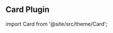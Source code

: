 ## Card Plugin

import Card from '@site/src/theme/Card';

<div class="row">
 <div class="col">
     <Card 
        title="Online checkout" 
        imgPath="/images/dojo-icons/icons-50-px-sim.svg"
		preview="/images/dojo-icons/icons-50-px-sim.svg"
        description="A pre-built payment page for accepting payments on your website."
        page="accept-payments/online-checkout/"
        />
 </div>
 <div class="col">
    <Card 
        title="Payment links" 
		imgPath="dojo-icons/push-notifications.svg"
        description="Links that you send to your customer and accept payments without a website." 
        page="accept-payments/payment-links/"
        />
 </div>
</div>
<div class="row">
  <div class="col">
    <Card 
        title="Dojo components" 
		imgPath="/dojo-icons/icons-50-px-business-development.svg"
        description="Our ready-made JavaScript components that you can combine with your own components." 
        page="accept-payments/components/"
        />
 </div>
 <div class="col">
    <Card 
        title="API only" 
		imgPath="dojo-icons/push-notifications.svg"
        description="A solution for creating your own UI and having full control over your payment page." 
        page="accept-payments/api-only/"
        />
 </div>
</div>